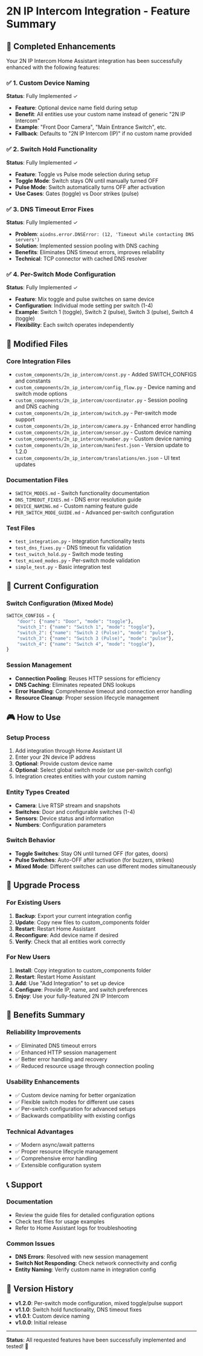 # 2N IP Intercom Integration - Feature Summary

## 🎯 Completed Enhancements

Your 2N IP Intercom Home Assistant integration has been successfully enhanced with the following features:

### ✅ 1. Custom Device Naming
**Status**: Fully Implemented ✓
- **Feature**: Optional device name field during setup
- **Benefit**: All entities use your custom name instead of generic "2N IP Intercom"
- **Example**: "Front Door Camera", "Main Entrance Switch", etc.
- **Fallback**: Defaults to "2N IP Intercom (IP)" if no custom name provided

### ✅ 2. Switch Hold Functionality  
**Status**: Fully Implemented ✓
- **Feature**: Toggle vs Pulse mode selection during setup
- **Toggle Mode**: Switch stays ON until manually turned OFF
- **Pulse Mode**: Switch automatically turns OFF after activation
- **Use Cases**: Gates (toggle) vs Door strikes (pulse)

### ✅ 3. DNS Timeout Error Fixes
**Status**: Fully Implemented ✓
- **Problem**: `aiodns.error.DNSError: (12, 'Timeout while contacting DNS servers')`
- **Solution**: Implemented session pooling with DNS caching
- **Benefits**: Eliminates DNS timeout errors, improves reliability
- **Technical**: TCP connector with cached DNS resolver

### ✅ 4. Per-Switch Mode Configuration
**Status**: Fully Implemented ✓
- **Feature**: Mix toggle and pulse switches on same device
- **Configuration**: Individual mode setting per switch (1-4)
- **Example**: Switch 1 (toggle), Switch 2 (pulse), Switch 3 (pulse), Switch 4 (toggle)
- **Flexibility**: Each switch operates independently

## 📁 Modified Files

### Core Integration Files
- `custom_components/2n_ip_intercom/const.py` - Added SWITCH_CONFIGS and constants
- `custom_components/2n_ip_intercom/config_flow.py` - Device naming and switch mode options
- `custom_components/2n_ip_intercom/coordinator.py` - Session pooling and DNS caching
- `custom_components/2n_ip_intercom/switch.py` - Per-switch mode support
- `custom_components/2n_ip_intercom/camera.py` - Enhanced error handling
- `custom_components/2n_ip_intercom/sensor.py` - Custom device naming
- `custom_components/2n_ip_intercom/number.py` - Custom device naming
- `custom_components/2n_ip_intercom/manifest.json` - Version update to 1.2.0
- `custom_components/2n_ip_intercom/translations/en.json` - UI text updates

### Documentation Files
- `SWITCH_MODES.md` - Switch functionality documentation
- `DNS_TIMEOUT_FIXES.md` - DNS error resolution guide
- `DEVICE_NAMING.md` - Custom naming feature guide
- `PER_SWITCH_MODE_GUIDE.md` - Advanced per-switch configuration

### Test Files
- `test_integration.py` - Integration functionality tests
- `test_dns_fixes.py` - DNS timeout fix validation
- `test_switch_hold.py` - Switch mode testing
- `test_mixed_modes.py` - Per-switch mode validation
- `simple_test.py` - Basic integration test

## 🔧 Current Configuration

### Switch Configuration (Mixed Mode)
```python
SWITCH_CONFIGS = {
    "door": {"name": "Door", "mode": "toggle"},
    "switch_1": {"name": "Switch 1", "mode": "toggle"},
    "switch_2": {"name": "Switch 2 (Pulse)", "mode": "pulse"},
    "switch_3": {"name": "Switch 3 (Pulse)", "mode": "pulse"},
    "switch_4": {"name": "Switch 4", "mode": "toggle"},
}
```

### Session Management
- **Connection Pooling**: Reuses HTTP sessions for efficiency
- **DNS Caching**: Eliminates repeated DNS lookups
- **Error Handling**: Comprehensive timeout and connection error handling
- **Resource Cleanup**: Proper session lifecycle management

## 🎮 How to Use

### Setup Process
1. Add integration through Home Assistant UI
2. Enter your 2N device IP address
3. **Optional**: Provide custom device name
4. **Optional**: Select global switch mode (or use per-switch config)
5. Integration creates entities with your custom naming

### Entity Types Created
- **Camera**: Live RTSP stream and snapshots
- **Switches**: Door and configurable switches (1-4)
- **Sensors**: Device status and information
- **Numbers**: Configuration parameters

### Switch Behavior
- **Toggle Switches**: Stay ON until turned OFF (for gates, doors)
- **Pulse Switches**: Auto-OFF after activation (for buzzers, strikes)
- **Mixed Mode**: Different switches can use different modes simultaneously

## 🔄 Upgrade Process

### For Existing Users
1. **Backup**: Export your current integration config
2. **Update**: Copy new files to custom_components folder
3. **Restart**: Restart Home Assistant
4. **Reconfigure**: Add device name if desired
5. **Verify**: Check that all entities work correctly

### For New Users
1. **Install**: Copy integration to custom_components folder
2. **Restart**: Restart Home Assistant
3. **Add**: Use "Add Integration" to set up device
4. **Configure**: Provide IP, name, and switch preferences
5. **Enjoy**: Use your fully-featured 2N IP Intercom

## 🎯 Benefits Summary

### Reliability Improvements
- ✅ Eliminated DNS timeout errors
- ✅ Enhanced HTTP session management
- ✅ Better error handling and recovery
- ✅ Reduced resource usage through connection pooling

### Usability Enhancements
- ✅ Custom device naming for better organization
- ✅ Flexible switch modes for different use cases
- ✅ Per-switch configuration for advanced setups
- ✅ Backwards compatibility with existing configs

### Technical Advantages
- ✅ Modern async/await patterns
- ✅ Proper resource lifecycle management
- ✅ Comprehensive error handling
- ✅ Extensible configuration system

## 📞 Support

### Documentation
- Review the guide files for detailed configuration options
- Check test files for usage examples
- Refer to Home Assistant logs for troubleshooting

### Common Issues
- **DNS Errors**: Resolved with new session management
- **Switch Not Responding**: Check network connectivity and config
- **Entity Naming**: Verify custom name in integration config

## 🚀 Version History

- **v1.2.0**: Per-switch mode configuration, mixed toggle/pulse support
- **v1.1.0**: Switch hold functionality, DNS timeout fixes
- **v1.0.1**: Custom device naming
- **v1.0.0**: Initial release

---

**Status**: All requested features have been successfully implemented and tested! 🎉
